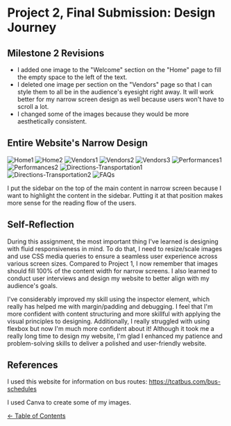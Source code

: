 # Project 2, Final Submission: Design Journey

## Milestone 2 Revisions

- I added one image to the "Welcome" section on the "Home" page to fill the empty space to the left of the text.
- I deleted one image per section on the "Vendors" page so that I can style them to all be in the audience's eyesight right away. It will work better for my narrow screen design as well because users won't have to scroll a lot.
- I changed some of the images because they would be more aesthetically consistent.

## Entire Website's Narrow Design

![Home1](apple-home-1.jpg)
![Home2](apple-home-2.jpg)
![Vendors1](apple-vendors-1.jpg)
![Vendors2](apple-vendors-2.jpg)
![Vendors3](apple-vendors-3.jpg)
![Performances1](apple-performances-1.jpg)
![Performances2](apple-performances-2.jpg)
![Directions-Transportation1](apple-directions-transportation-1.jpg)
![Directions-Transportation2](apple-directions-transportation-2.jpg)
![FAQs](apple-faqs.jpg)

I put the sidebar on the top of the main content in narrow screen because I want to highlight the content in the sidebar. Putting it at that position makes more sense for the reading flow of the users.

## Self-Reflection

During this assignment, the most important thing I've learned is designing with fluid responsiveness in mind. To do that, I need to resize/scale images and use CSS media queries to ensure a seamless user experience across various screen sizes. Compared to Project 1, I now remember that images should fill 100% of the content width for narrow screens. I also learned to conduct user interviews and design my website to better align with my audience's goals.

I've considerably improved my skill using the inspector element, which really has helped me with margin/padding and debugging. I feel that I'm more confident with content structuring and more skillful with applying the visual principles to designing. Additionally, I really struggled with using flexbox but now I'm much more confident about it! Although it took me a really long time to design my website, I'm glad I enhanced my patience and problem-solving skills to deliver a polished and user-friendly website.

## References

I used this website for information on bus routes:
<https://tcatbus.com/bus-schedules>

I used Canva to create some of my images.

[← Table of Contents](design-journey.md)
